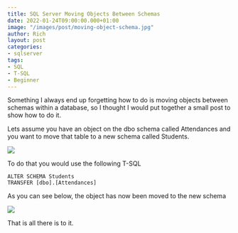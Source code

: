 ```yaml
---
title: SQL Server Moving Objects Between Schemas
date: 2022-01-24T09:00:00.000+01:00
image: "/images/post/moving-object-schema.jpg"
author: Rich
layout: post
categories:
- sqlserver
tags:
- SQL
- T-SQL
- Beginner
---
```


Something I always end up forgetting how to do is moving objects between schemas within a database, so I thought I would put together a small post to show how to do it. 

Lets assume you have an object on the dbo schema called Attendances and you want to move that table to a new schema called Students. 

![](/img/move-object-schema-1.png)

To do that you would use the following T-SQL

```
ALTER SCHEMA Students 
TRANSFER [dbo].[Attendances]
```

As you can see below, the object has now been moved to the new schema

![](/img/move-object-schema-2.png)

That is all there is to it. 

